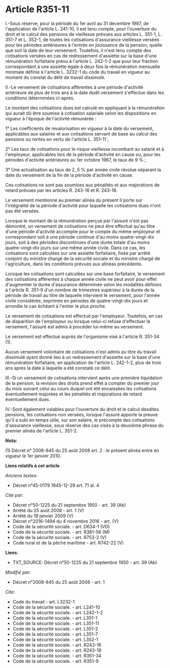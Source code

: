 # Article R351-11

I.-Sous réserve, pour la période du 1er avril au 31 décembre 1987, de l'application de l'article L. 241-10, il est tenu
compte, pour l'ouverture du droit et le calcul des pensions de vieillesse prévues aux articles L. 351-1, 
L. 351-7 et L. 352-1, de toutes les cotisations d'assurance vieillesse versées pour les périodes antérieures à l'entrée en
jouissance de la pension, quelle que soit la date de leur versement. Toutefois, il n'est tenu compte des cotisations versées
en cas de redressement d'assiette sur la base d'une rémunération forfaitaire prévu à l'article L. 242-1-2 que pour leur
fraction correspondant à une assiette égale à deux fois la rémunération mensuelle minimale définie à l'article L. 3232-1 du
code du travail en vigueur au moment du constat du délit de travail dissimulé. 

II.-Le versement de cotisations afférentes à une période d'activité antérieure de plus de trois ans à la date dudit versement
s'effectue dans les conditions déterminées ci-après. 

Le montant des cotisations dues est calculé en appliquant à la rémunération qui aurait dû être soumise à cotisation salariale
selon les dispositions en vigueur à l'époque de l'activité rémunérée : 

1° Les coefficients de revalorisation en vigueur à la date du versement, applicables aux salaires et aux cotisations servant
de base au calcul des pensions ou rentes en vertu de l'article L. 351-11 ; 

2° Les taux de cotisations pour le risque vieillesse incombant au salarié et à l'employeur, applicables lors de la période
d'activité en cause ou, pour les périodes d'activité antérieures au 1er octobre 1967, le taux de 9 % ; 

3° Une actualisation au taux de 2, 5 % par année civile révolue séparant la date du versement de la fin de la période
d'activité en cause. 

Ces cotisations ne sont pas soumises aux pénalités et aux majorations de retard prévues par les articles R. 243-16 et R.
243-18. 

Le versement mentionné au premier alinéa du présent II porte sur l'intégralité de la période d'activité pour laquelle les
cotisations dues n'ont pas été versées. 

Lorsque le montant de la rémunération perçue par l'assuré n'est pas démontré, un versement de cotisations ne peut être
effectué qu'au titre d'une période d'activité accomplie pour le compte du même employeur et correspondant soit à une période
continue d'au moins quatre-vingt-dix jours, soit à des périodes discontinues d'une durée totale d'au moins quatre-vingt-dix
jours sur une même année civile. Dans ce cas, les cotisations sont calculées sur une assiette forfaitaire, fixée par arrêté
conjoint du ministre chargé de la sécurité sociale et du ministre chargé de l'agriculture, dans les conditions prévues aux
alinéas précédents. 

Lorsque les cotisations sont calculées sur une base forfaitaire, le versement des cotisations afférentes à chaque année
civile ne peut avoir pour effet d'augmenter la durée d'assurance déterminée selon les modalités définies à l'article R. 351-9
d'un nombre de trimestres supérieur à la durée de la période de travail au titre de laquelle intervient le versement, pour
l'année civile considérée, exprimée en périodes de quatre-vingt-dix jours et arrondie le cas échéant à l'entier le plus
proche. 

Le versement de cotisations est effectué par l'employeur. Toutefois, en cas de disparition de l'employeur ou lorsque celui-ci
refuse d'effectuer le versement, l'assuré est admis à procéder lui-même au versement. 

Le versement est effectué auprès de l'organisme visé à l'article R. 351-34 (1). 

Aucun versement volontaire de cotisations n'est admis au titre du travail dissimulé ayant donné lieu à un redressement
d'assiette sur la base d'une rémunération forfaitaire, en application de l'article L. 242-1-2, plus de trois ans après la
date à laquelle a été constaté ce délit. 

III.-Si un versement de cotisations intervient après une première liquidation de la pension, la revision des droits prend
effet à compter du premier jour du mois suivant celui au cours duquel ont été encaissées les cotisations éventuellement
majorées et les pénalités et majorations de retard éventuellement dues. 

IV.-Sont également valables pour l'ouverture du droit et le calcul desdites pensions, les cotisations non versées, lorsque
l'assuré apporte la preuve qu'il a subi en temps utile, sur son salaire, le précompte des cotisations d'assurance vieillesse,
sous réserve des cas visés à la deuxième phrase du premier alinéa de l'article L. 351-2.

**Nota:**

(1) Décret n° 2008-845 du 25 août 2008 art. 2 : le présent alinéa entre en vigueur le 1er janvier 2010.

**Liens relatifs à cet article**

_Anciens textes_:

  - Décret n°45-0179 1945-12-29 art. 71 al. 4

_Cité par_:

  - Décret n°50-1225 du 21 septembre 1950 - art. 39 (Ab)
  - Arrêté du 25 août 2008 - art. 1 (V)
  - Arrêté du 19 janvier 2009 (V)
  - Décret n°2016-1494 du 4 novembre 2016 - art. (V)
  - Code de la sécurité sociale. - art. D634-1 (VD)
  - Code de la sécurité sociale. - art. R381-56 (M)
  - Code de la sécurité sociale. - art. R753-2 (V)
  - Code rural et de la pêche maritime - art. R742-22 (V)

**Liens**:

  - TXT_SOURCE: Décret n°50-1225 du 21 septembre 1950 - art. 39 (Ab)

_Modifié par_:

  - Décret n°2008-845 du 25 août 2008 - art. 1

_Cite_:

  - Code du travail - art. L3232-1
  - Code de la sécurité sociale. - art. L241-10
  - Code de la sécurité sociale. - art. L242-1-2
  - Code de la sécurité sociale. - art. L351-1
  - Code de la sécurité sociale. - art. L351-11
  - Code de la sécurité sociale. - art. L351-2
  - Code de la sécurité sociale. - art. L351-7
  - Code de la sécurité sociale. - art. L352-1
  - Code de la sécurité sociale. - art. R243-16
  - Code de la sécurité sociale. - art. R243-18
  - Code de la sécurité sociale. - art. R351-34
  - Code de la sécurité sociale. - art. R351-9
